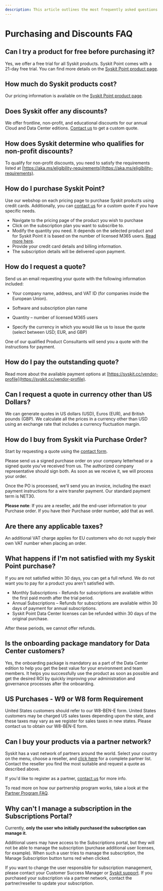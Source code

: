```yaml
---
description: This article outlines the most frequently asked questions about purchasing and discounts for Syskit Point.
---
```


# Purchasing and Discounts FAQ

## Can I try a product for free before purchasing it? 

Yes, we offer a free trial for all Syskit products. Syskit Point comes with a 21-day free trial. You can find more details on the [Syskit Point product page](https://www.syskit.com/products/point/). 

## How much do Syskit products cost? 

Our pricing information is available on the [Syskit Point product page](https://www.syskit.com/products/point/pricing/).   

## Does Syskit offer any discounts?

We offer frontline, non-profit, and educational discounts for our annual Cloud and Data Center editions. [Contact us](https://www.syskit.com/company/contact-us) to get a custom quote.

## How does Syskit determine who qualifies for non-profit discounts? 

To qualify for non-profit discounts, you need to satisfy the requirements listed at [https://aka.ms/eligibility-requirements](https://aka.ms/eligibility-requirements).

## How do I purchase Syskit Point? 

Use our webshop on each pricing page to purchase Syskit products using credit cards. Additionally, you can [contact us](https://www.syskit.com/company/contact-us) for a custom quote if you have specific needs.

 * Navigate to the pricing page of the product you wish to purchase 
 * Click on the subscription plan you want to subscribe to. 
 * Modify the quantity you need. It depends on the selected product and for	Syskit Point it is based on the number of licensed M365 users. [Read more here](https://docs.syskit.com/point/faq/purchasing-and-discounts#how-do-i-purchase-syskit-point).
 * Provide your credit card details and billing information. 
 * The subscription details will be delivered upon payment.


## How do I request a quote? 

Send us an email requesting your quote with the following information included: 

* Your company name, address, and VAT ID (for companies inside the European Union). 

* Software and subscription plan name 

* Quantity – number of licensed M365 users 

* Specify the currency in which you would like us to issue the quote (select between USD; EUR, and GBP) 

One of our qualified Product Consultants will send you a quote with the instructions for payment. 

 
## How do I pay the outstanding quote? 

Read more about the available payment options at [https://syskit.cc/vendor-profile](https://syskit.cc/vendor-profile). 

## Can I request a quote in currency other than US Dollars? 

We can generate quotes in US dollars (USD), Euros (EUR), and British pounds (GBP). We calculate all the prices in a currency other than USD using an exchange rate that includes a currency fluctuation margin.

## How do I buy from Syskit via Purchase Order? 

Start by requesting a quote using the [contact form](https://www.syskit.com/contact-us/). 

Please send us a signed purchase order on your company letterhead or a signed quote you've received from us. The authorized company representative should sign both. As soon as we receive it, we will process your order. 

Once the PO is processed, we'll send you an invoice, including the exact payment instructions for a wire transfer payment. Our standard payment term is NET30. 

**Please note**: If you are a reseller, add the end-user information to your Purchase order. If you have their Purchase order number, add that as well.   

## Are there any applicable taxes? 

An additional VAT charge applies for EU customers who do not supply their own VAT number when placing an order.

## What happens if I'm not satisfied with my Syskit Point purchase? 

If you are not satisfied within 30 days, you can get a full refund. We do not want you to pay for a product you aren't satisfied with. 

 * Monthly Subscriptions - Refunds for subscriptions are available within the first paid month after the trial period. 
 * Annual Subscriptions – Refunds for subscriptions are available within 30 days of payment for annual subscriptions.  
* Syskit Point Data Center licenses can be refunded within 30 days of the original purchase. 

After these periods, we cannot offer refunds.  

## Is the onboarding package mandatory for Data Center customers? 

Yes, the onboarding package is mandatory as a part of the Data Center edition to help you get the best value for your environment and team members. It helps you successfully use the product as soon as possible and get the desired ROI by quickly improving your administration and governance processes after the onboarding. 

## US Purchases - W9 or W8 form Requirement 

United States customers should refer to our W8-BEN-E form. United States customers may be charged US sales taxes depending upon the state, and these taxes may vary as we register for sales taxes in new states. Please contact us to obtain our W8-BEN-E form. 

## Can I buy your products via a partner network? 

Syskit has a vast network of partners around the world. Select your country on the menu, choose a reseller, and [click here](https://www.syskit.com/company/partners/) for a complete partner list. Contact the reseller you find the most suitable and request a quote as described above.  

If you'd like to register as a partner, [contact us](https://www.syskit.com/contact-us/) for more info. 

To read more on how our partnership program works, take a look at the [Partner Program FAQ](../faq/partner-program.md). 

## Why can't I manage a subscription in the Subscriptions Portal?
Currently, **only the user who initially purchased the subscription can manage it**.

Additional users may have access to the Subscriptions portal, but they will not be able to manage the subscription (purchase additional user licenses, for example). When such a user tries to manage the subscription, the Manage Subscription button turns red when clicked.

If you want to change the user responsible for subscription management, please contact your Customer Success Manager or [Syskit support](https://support.syskit.com/hc/en-us).
If you purchased your subscription via a partner network, contact the partner/reseller to update your subscription. 



